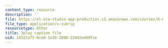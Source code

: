 ```yaml
---
content_type: resource
description: ''
file: https://ol-ocw-studio-app-production.s3.amazonaws.com/courses/8-06-quantum-physics-iii-spring-2018/1b522a750ce01e302080226d2ed89fce_WwudFI6YRs.srt
file_type: application/x-subrip
resourcetype: Other
title: 3play caption file
uid: 1b522a75-0ce0-1e30-2080-226d2ed89fce
---
```

